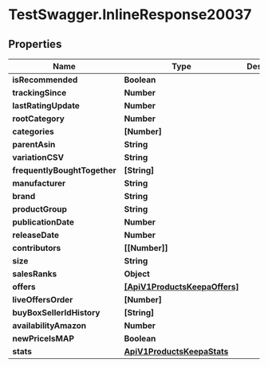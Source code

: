 # TestSwagger.InlineResponse20037

## Properties

Name | Type | Description | Notes
------------ | ------------- | ------------- | -------------
**isRecommended** | **Boolean** |  | [optional] 
**trackingSince** | **Number** |  | [optional] 
**lastRatingUpdate** | **Number** |  | [optional] 
**rootCategory** | **Number** |  | [optional] 
**categories** | **[Number]** |  | [optional] 
**parentAsin** | **String** |  | [optional] 
**variationCSV** | **String** |  | [optional] 
**frequentlyBoughtTogether** | **[String]** |  | [optional] 
**manufacturer** | **String** |  | [optional] 
**brand** | **String** |  | [optional] 
**productGroup** | **String** |  | [optional] 
**publicationDate** | **Number** |  | [optional] 
**releaseDate** | **Number** |  | [optional] 
**contributors** | **[[Number]]** |  | [optional] 
**size** | **String** |  | [optional] 
**salesRanks** | **Object** |  | [optional] 
**offers** | [**[ApiV1ProductsKeepaOffers]**](ApiV1ProductsKeepaOffers.md) |  | [optional] 
**liveOffersOrder** | **[Number]** |  | [optional] 
**buyBoxSellerIdHistory** | **[String]** |  | [optional] 
**availabilityAmazon** | **Number** |  | [optional] 
**newPriceIsMAP** | **Boolean** |  | [optional] 
**stats** | [**ApiV1ProductsKeepaStats**](ApiV1ProductsKeepaStats.md) |  | [optional] 


